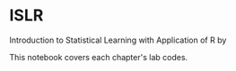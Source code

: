 # ISLR

Introduction to Statistical Learning with Application of R
by 

This notebook covers each chapter's lab codes.
